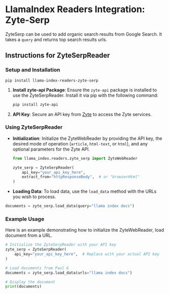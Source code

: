 # LlamaIndex Readers Integration: Zyte-Serp

ZyteSerp can be used to add organic search results from Google Search. It takes a `query` and returns top search results urls.

## Instructions for ZyteSerpReader

### Setup and Installation

`pip install llama-index-readers-zyte-serp`

1. **Install zyte-api Package**: Ensure the `zyte-api` package is installed to use the ZyteSerpReader. Install it via pip with the following command:

   ```bash
   pip install zyte-api
   ```

2. **API Key**: Secure an API key from [Zyte](https://www.zyte.com/zyte-api/) to access the Zyte services.

### Using ZyteSerpReader

- **Initialization**: Initialize the ZyteWebReader by providing the API key, the desired mode of operation (`article`, `html-text`, or `html`), and any optional parameters for the Zyte API.

  ```python
  from llama_index.readers.zyte_serp import ZyteWebReader

  zyte_serp = ZyteSerpReader(
      api_key="your_api_key_here",
      extract_from="httpResponseBody",  # or "browserHtml"
  )
  ```

- **Loading Data**: To load data, use the `load_data` method with the URLs you wish to process.

```python
documents = zyte_serp.load_data(query="llama index docs")
```

### Example Usage

Here is an example demonstrating how to initialize the ZyteWebReader, load document from a URL.

```python
# Initialize the ZyteSerpReader with your API key
zyte_serp = ZyteSerpReader(
    api_key="your_api_key_here",  # Replace with your actual API key
)

# Load documents from Paul G
documents = zyte_serp.load_data(urls="llama index docs")

# Display the document
print(documents)
```
